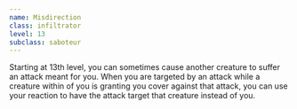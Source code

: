 ```yaml
---
name: Misdirection
class: infiltrator
level: 13
subclass: saboteur
---
```

Starting at 13th level, you can sometimes cause another creature to suffer an attack meant for you. When you are targeted by an attack while a
creature within <me-distance length="5" /> of you is granting you cover against that attack, you can use your reaction to have the attack target
that creature instead of you.

